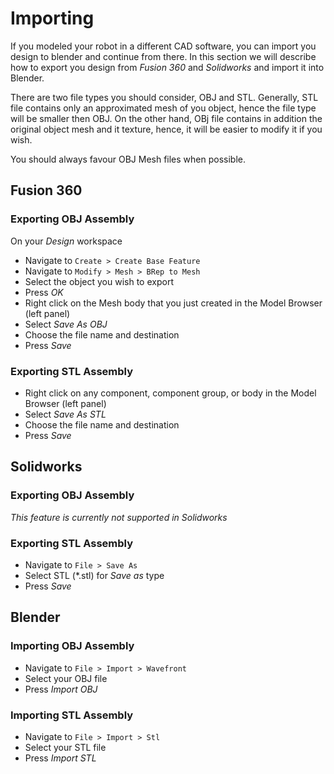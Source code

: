 # Importing

If you modeled your robot in a different CAD software, you can import you design to blender and continue from there.
In this section we will describe how to export you design from _Fusion 360_ and _Solidworks_ and import it into Blender.

There are two file types you should consider, OBJ and STL. Generally, STL file contains only an approximated mesh of you object, hence the file type will be smaller then OBJ. On the other hand, OBj file contains in addition the original object mesh and it texture, hence, it will be easier to modify it if you wish.  

You should always favour OBJ Mesh files when possible.

## Fusion 360

### Exporting OBJ Assembly

On your _Design_ workspace
- Navigate to `Create > Create Base Feature`
- Navigate to `Modify > Mesh > BRep to Mesh`
- Select the object you wish to export
- Press _OK_
- Right click on the Mesh body that you just created in the Model Browser (left panel)
- Select _Save As OBJ_
- Choose the file name and destination
- Press _Save_

### Exporting STL Assembly

- Right click on any component, component group, or body in the Model Browser (left panel)
- Select _Save As STL_
- Choose the file name and destination
- Press _Save_

## Solidworks

### Exporting OBJ Assembly

_This feature is currently not supported in Solidworks_

### Exporting STL Assembly

- Navigate to `File > Save As`
- Select STL (*.stl) for _Save as_ type
- Press _Save_

## Blender

### Importing OBJ Assembly

- Navigate to `File > Import > Wavefront`
- Select your OBJ file
- Press _Import OBJ_

### Importing STL Assembly

- Navigate to `File > Import > Stl`
- Select your STL file
- Press _Import STL_
